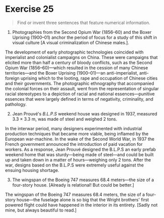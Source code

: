 # Exercise 25 

> Find or invent three sentences that feature numerical information.

1. Photographies from the Second Opium War (1856–60) and the Boxer Uprising (1900–01) anchor the period of focus for a study of this shift in visual culture [A visual criminalization of Chinese males.].

The development of early photographic technologies coincided with imperialist and colonialist campaigns on China. These were campaigns that elicited more than half a century of bloody conflicts, such as the Second Opium War (1856–60)—which resulted in the cession of many Chinese territories—and the Boxer Uprising (1900–01)—an anti-imperialist, anti-foreign uprising which to the looting, rape and occupation of Chinese cities and their governments. The photographic ethnography that accompanied the colonial forces on their assault, went from the representation of singular racial stereotypes to a depiction of racial and national essences—punitive essences that were largely defined in terms of negativity, criminality, and pathology.

2. Jean Prouvé's *B.L.P.S* weekend house was designed in 1937, measured 3.3 × 3.3 m, was made of steel and weighed 2 tons.

In the interwar period, many designers experimented with industrial production techniques that became more viable, being inflamed by the European war-machine. In the wake of the Second World War, in 1937 the French government announced the introduction of paid vacation for workers. As a response, Jean Prouvé designed the B.L.P.S an early prefab weekend home that was sturdy—being made of steel—and could be built up and taken down in a matter of hours—weighing only 2 tons. After the war, designs based on the B.L.P.S were extremely useful against the ensuing housing shortage.

3. The wingspan of the Boeing 747 measures 68.4 meters—the size of a four-story house. [Already is relational! But could be better.]

The wingspan of the Boeing 747 measures 68.4 meters, the size of a four-story house—the fuselage alone is so big that the Wright brothers' first powered flight could have happened in the interior in its entirety. [Sadly not mine, but always beautiful to read.]
